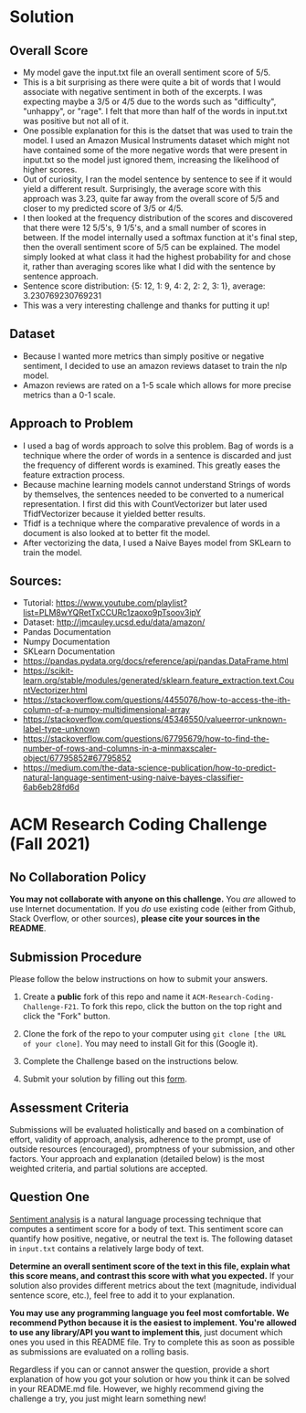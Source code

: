 # Solution

## Overall Score

- My model gave the input.txt file an overall sentiment score of 5/5.
- This is a bit surprising as there were quite a bit of words that I would associate with negative sentiment in both of the excerpts. I was expecting maybe a 3/5 or 4/5 due to the words such as "difficulty", "unhappy", or "rage". I felt that more than half of the words in input.txt was positive but not all of it. 
- One possible explanation for this is the datset that was used to train the model. I used an Amazon Musical Instruments dataset which might not have contained some of the more negative words that were present in input.txt so the model just ignored them, increasing the likelihood of higher scores. 
- Out of curiosity, I ran the model sentence by sentence to see if it would yield a different result. Surprisingly, the average score with this approach was 3.23, quite far away from the overall score of 5/5 and closer to my predicted score of 3/5 or 4/5. 
- I then looked at the frequency distribution of the scores and discovered that there were 12 5/5's, 9 1/5's, and a small number of scores in between. If the model internally used a softmax function at it's final step, then the overall sentiment score of 5/5 can be explained. The model simply looked at what class it had the highest probability for and chose it, rather than averaging scores like what I did with the sentence by sentence approach.
- Sentence score distribution: {5: 12, 1: 9, 4: 2, 2: 2, 3: 1}, average: 3.230769230769231
- This was a very interesting challenge and thanks for putting it up!

## Dataset

- Because I wanted more metrics than simply positive or negative sentiment, I decided to use an amazon reviews dataset to train the nlp model.
- Amazon reviews are rated on a 1-5 scale which allows for more precise metrics than a 0-1 scale.

## Approach to Problem

- I used a bag of words approach to solve this problem. Bag of words is a technique where the order of words in a sentence is discarded and just the frequency of different words is examined. This greatly eases the feature extraction process. 
- Because machine learning models cannot understand Strings of words by themselves, the sentences needed to be converted to a numerical representation. I first did this with CountVectorizer but later used TfidfVectorizer because it yielded better results.
- Tfidf is a technique where the comparative prevalence of words in a document is also looked at to better fit the model.
- After vectorizing the data, I used a Naive Bayes model from SKLearn to train the model.

## Sources:
- Tutorial: https://www.youtube.com/playlist?list=PLM8wYQRetTxCCURc1zaoxo9pTsoov3ipY
- Dataset: http://jmcauley.ucsd.edu/data/amazon/
- Pandas Documentation
- Numpy Documentation
- SKLearn Documentation
- https://pandas.pydata.org/docs/reference/api/pandas.DataFrame.html
- https://scikit-learn.org/stable/modules/generated/sklearn.feature_extraction.text.CountVectorizer.html
- https://stackoverflow.com/questions/4455076/how-to-access-the-ith-column-of-a-numpy-multidimensional-array
- https://stackoverflow.com/questions/45346550/valueerror-unknown-label-type-unknown
- https://stackoverflow.com/questions/67795679/how-to-find-the-number-of-rows-and-columns-in-a-minmaxscaler-object/67795852#67795852
- https://medium.com/the-data-science-publication/how-to-predict-natural-language-sentiment-using-naive-bayes-classifier-6ab6eb28fd6d

# ACM Research Coding Challenge (Fall 2021)

## [](https://github.com/ACM-Research/Coding-Challenge-F21#no-collaboration-policy)No Collaboration Policy

**You may not collaborate with anyone on this challenge.**  You  _are_  allowed to use Internet documentation. If you  _do_  use existing code (either from Github, Stack Overflow, or other sources),  **please cite your sources in the README**.

## [](https://github.com/ACM-Research/Coding-Challenge-F21#submission-procedure)Submission Procedure

Please follow the below instructions on how to submit your answers.

1.  Create a  **public**  fork of this repo and name it  `ACM-Research-Coding-Challenge-F21`. To fork this repo, click the button on the top right and click the "Fork" button.

2.  Clone the fork of the repo to your computer using  `git clone [the URL of your clone]`. You may need to install Git for this (Google it).

3.  Complete the Challenge based on the instructions below.

4.  Submit your solution by filling out this [form](https://acmutd.typeform.com/to/zF1IcBGR).

## Assessment Criteria 

Submissions will be evaluated holistically and based on a combination of effort, validity of approach, analysis, adherence to the prompt, use of outside resources (encouraged), promptness of your submission, and other factors. Your approach and explanation (detailed below) is the most weighted criteria, and partial solutions are accepted. 

## [](https://github.com/ACM-Research/Coding-Challenge-S21#question-one)Question One

[Sentiment analysis](https://en.wikipedia.org/wiki/Sentiment_analysis) is a natural language processing technique that computes a sentiment score for a body of text. This sentiment score can quantify how positive, negative, or neutral the text is. The following dataset in  `input.txt`  contains a relatively large body of text.

**Determine an overall sentiment score of the text in this file, explain what this score means, and contrast this score with what you expected.**  If your solution also provides different metrics about the text (magnitude, individual sentence score, etc.), feel free to add it to your explanation.   

**You may use any programming language you feel most comfortable. We recommend Python because it is the easiest to implement. You're allowed to use any library/API you want to implement this**, just document which ones you used in this README file. Try to complete this as soon as possible as submissions are evaluated on a rolling basis.

Regardless if you can or cannot answer the question, provide a short explanation of how you got your solution or how you think it can be solved in your README.md file. However, we highly recommend giving the challenge a try, you just might learn something new!

